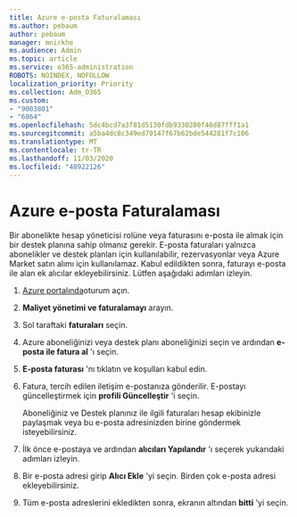 ```yaml
---
title: Azure e-posta Faturalaması
ms.author: pebaum
author: pebaum
manager: mnirkhe
ms.audience: Admin
ms.topic: article
ms.service: o365-administration
ROBOTS: NOINDEX, NOFOLLOW
localization_priority: Priority
ms.collection: Adm_O365
ms.custom:
- "9003801"
- "6864"
ms.openlocfilehash: 5dc4bcd7a3f81d5130fdb9330280f46d87fff1a1
ms.sourcegitcommit: a5ba4dc8c349ed79147f67b62bde544281f7c106
ms.translationtype: MT
ms.contentlocale: tr-TR
ms.lasthandoff: 11/03/2020
ms.locfileid: "48922126"
---
```

# <a name="azure-email-invoicing"></a>Azure e-posta Faturalaması

Bir abonelikte hesap yöneticisi rolüne veya faturasını e-posta ile almak için bir destek planına sahip olmanız gerekir. E-posta faturaları yalnızca abonelikler ve destek planları için kullanılabilir, rezervasyonlar veya Azure Market satın alımı için kullanılamaz. Kabul edildikten sonra, faturayı e-posta ile alan ek alıcılar ekleyebilirsiniz. Lütfen aşağıdaki adımları izleyin.

1. [Azure portalında](https://portal.azure.com/)oturum açın.
2. **Maliyet yönetimi ve faturalamayı** arayın.
3. Sol taraftaki **faturaları** seçin.
4. Azure aboneliğinizi veya destek planı aboneliğinizi seçin ve ardından **e-posta ile fatura al** 'ı seçin.
5. **E-posta faturası** 'nı tıklatın ve koşulları kabul edin.
6. Fatura, tercih edilen iletişim e-postanıza gönderilir. E-postayı güncelleştirmek için **profili Güncelleştir** 'i seçin.  

    Aboneliğiniz ve Destek planınız ile ilgili faturaları hesap ekibinizle paylaşmak veya bu e-posta adresinizden birine göndermek isteyebilirsiniz.  

7. İlk önce e-postaya ve ardından **alıcıları Yapılandır** 'ı seçerek yukarıdaki adımları izleyin.
8. Bir e-posta adresi girip **Alıcı Ekle** 'yi seçin. Birden çok e-posta adresi ekleyebilirsiniz.
9. Tüm e-posta adreslerini ekledikten sonra, ekranın altından **bitti** 'yi seçin.
